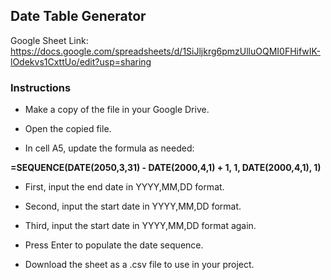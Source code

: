 ## Date Table Generator

Google Sheet Link: https://docs.google.com/spreadsheets/d/1SiJljkrg6pmzUlluOQMI0FHifwIK-lOdekvs1CxttUo/edit?usp=sharing

### Instructions

- Make a copy of the file in your Google Drive.

- Open the copied file.

- In cell A5, update the formula as needed:

**=SEQUENCE(DATE(2050,3,31) - DATE(2000,4,1) + 1, 1, DATE(2000,4,1), 1)**


- First, input the end date in YYYY,MM,DD format.

- Second, input the start date in YYYY,MM,DD format.

- Third, input the start date in YYYY,MM,DD format again.

- Press Enter to populate the date sequence.

- Download the sheet as a .csv file to use in your project.
